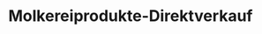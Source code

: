 ---
title: "Molkereiprodukte-Direktverkauf"
url: /kammlach/molkereiprodukte-direktverkauf/
shop: Hofladen
---